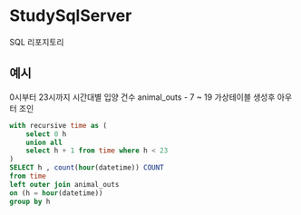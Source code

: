 # StudySqlServer
SQL 리포지토리

## 예시
0시부터 23시까지 시간대별 입양 건수
animal_outs - 7 ~ 19
가상테이블 생성후 아우터 조인

```sql
with recursive time as (
    select 0 h
    union all
    select h + 1 from time where h < 23
)
SELECT h , count(hour(datetime)) COUNT
from time 
left outer join animal_outs
on (h = hour(datetime))
group by h
```















